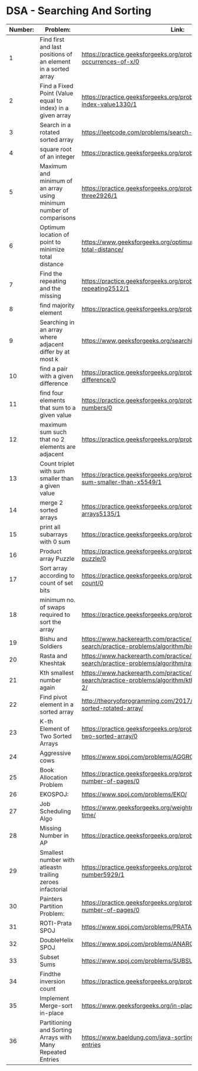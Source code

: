 # DSA - Searching And Sorting

| Number: | Problem:                                                            | Link:                                                                                                                            |
| ------- | ------------------------------------------------------------------- | -------------------------------------------------------------------------------------------------------------------------------- |
| 1       | Find first and last positions of an element in a sorted array       | https://practice.geeksforgeeks.org/problems/first-and-last-occurrences-of-x/0                                                    |
| 2       | Find a Fixed Point (Value equal to index) in a given array          | https://practice.geeksforgeeks.org/problems/value-equal-to-index-value1330/1                                                     |
| 3       | Search in a rotated sorted array                                    | https://leetcode.com/problems/search-in-rotated-sorted-array/                                                                    |
| 4       | square root of an integer                                           | https://practice.geeksforgeeks.org/problems/count-squares3649/1                                                                  |
| 5       | Maximum and minimum of an array using minimum number of comparisons | https://practice.geeksforgeeks.org/problems/middle-of-three2926/1                                                                |
| 6       | Optimum location of point to minimize total distance                | https://www.geeksforgeeks.org/optimum-location-point-minimize-total-distance/                                                    |
| 7       | Find the repeating and the missing                                  | https://practice.geeksforgeeks.org/problems/find-missing-and-repeating2512/1                                                     |
| 8       | find majority element                                               | https://practice.geeksforgeeks.org/problems/majority-element/0                                                                   |
| 9       | Searching in an array where adjacent differ by at most k            | https://www.geeksforgeeks.org/searching-array-adjacent-differ-k/                                                                 |
| 10      | find a pair with a given difference                                 | https://practice.geeksforgeeks.org/problems/find-pair-given-difference/0                                                         |
| 11      | find four elements that sum to a given value                        | https://practice.geeksforgeeks.org/problems/find-all-four-sum-numbers/0                                                          |
| 12      | maximum sum such that no 2 elements are adjacent                    | https://practice.geeksforgeeks.org/problems/stickler-theif/0                                                                     |
| 13      | Count triplet with sum smaller than a given value                   | https://practice.geeksforgeeks.org/problems/count-triplets-with-sum-smaller-than-x5549/1                                         |
| 14      | merge 2 sorted arrays                                               | https://practice.geeksforgeeks.org/problems/merge-two-sorted-arrays5135/1                                                        |
| 15      | print all subarrays with 0 sum                                      | https://practice.geeksforgeeks.org/problems/zero-sum-subarrays/0                                                                 |
| 16      | Product array Puzzle                                                | https://practice.geeksforgeeks.org/problems/product-array-puzzle/0                                                               |
| 17      | Sort array according to count of set bits                           | https://practice.geeksforgeeks.org/problems/sort-by-set-bit-count/0                                                              |
| 18      | minimum no. of swaps required to sort the array                     | https://practice.geeksforgeeks.org/problems/minimum-swaps/1                                                                      |
| 19      | Bishu and Soldiers                                                  | https://www.hackerearth.com/practice/algorithms/searching/binary-search/practice-problems/algorithm/bishu-and-soldiers/          |
| 20      | Rasta and Kheshtak                                                  | https://www.hackerearth.com/practice/algorithms/searching/binary-search/practice-problems/algorithm/rasta-and-kheshtak/          |
| 21      | Kth smallest number again                                           | https://www.hackerearth.com/practice/algorithms/searching/binary-search/practice-problems/algorithm/kth-smallest-number-again-2/ |
| 22      | Find pivot element in a sorted array                                | http://theoryofprogramming.com/2017/12/16/find-pivot-element-sorted-rotated-array/                                               |
| 23      | K-th Element of Two Sorted Arrays                                   | https://practice.geeksforgeeks.org/problems/k-th-element-of-two-sorted-array/0                                                   |
| 24      | Aggressive cows                                                     | https://www.spoj.com/problems/AGGRCOW/                                                                                           |
| 25      | Book Allocation Problem                                             | https://practice.geeksforgeeks.org/problems/allocate-minimum-number-of-pages/0                                                   |
| 26      | EKOSPOJ:                                                            | https://www.spoj.com/problems/EKO/                                                                                               |
| 27      | Job Scheduling Algo                                                 | https://www.geeksforgeeks.org/weighted-job-scheduling-log-n-time/                                                                |
| 28      | Missing Number in AP                                                | https://practice.geeksforgeeks.org/problems/arithmetic-number/0                                                                  |
| 29      | Smallest number with atleastn trailing zeroes infactorial           | https://practice.geeksforgeeks.org/problems/smallest-factorial-number5929/1                                                      |
| 30      | Painters Partition Problem:                                         | https://practice.geeksforgeeks.org/problems/allocate-minimum-number-of-pages/0                                                   |
| 31      | ROTI-Prata SPOJ                                                     | https://www.spoj.com/problems/PRATA/                                                                                             |
| 32      | DoubleHelix SPOJ                                                    | https://www.spoj.com/problems/ANARC05B/                                                                                          |
| 33      | Subset Sums                                                         | https://www.spoj.com/problems/SUBSUMS/                                                                                           |
| 34      | Findthe inversion count                                             | https://practice.geeksforgeeks.org/problems/inversion-of-array/0                                                                 |
| 35      | Implement Merge-sort in-place                                       | https://www.geeksforgeeks.org/in-place-merge-sort/                                                                               |
| 36      | Partitioning and Sorting Arrays with Many Repeated Entries          | https://www.baeldung.com/java-sorting-arrays-with-repeated-entries                                                               |
